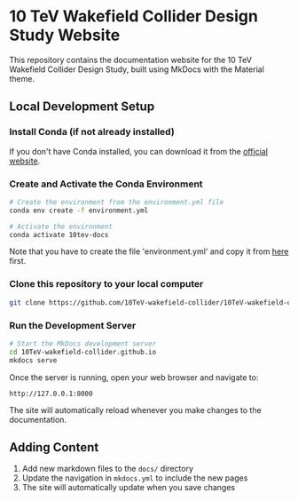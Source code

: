 # 10 TeV Wakefield Collider Design Study Website

This repository contains the documentation website for the 10 TeV Wakefield Collider Design Study, built using MkDocs with the Material theme.

## Local Development Setup

### Install Conda (if not already installed)

If you don't have Conda installed, you can download it from the [official website](https://docs.conda.io/projects/conda/en/latest/user-guide/install/index.html).

### Create and Activate the Conda Environment

```bash
# Create the environment from the environment.yml file
conda env create -f environment.yml

# Activate the environment
conda activate 10tev-docs
```
Note that you have to create the file 'environment.yml' and copy it from [here]([url](https://github.com/10TeV-wakefield-collider/10TeV-wakefield-collider.github.io/blob/main/environment.yml)) first.

### Clone this repository to your local computer

```bash
git clone https://github.com/10TeV-wakefield-collider/10TeV-wakefield-collider.github.io.git
```

### Run the Development Server

```bash
# Start the MkDocs development server
cd 10TeV-wakefield-collider.github.io
mkdocs serve
```

Once the server is running, open your web browser and navigate to:
```
http://127.0.0.1:8000
```

The site will automatically reload whenever you make changes to the documentation.

## Adding Content

1. Add new markdown files to the `docs/` directory
2. Update the navigation in `mkdocs.yml` to include the new pages
3. The site will automatically update when you save changes
